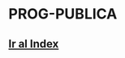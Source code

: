# PROG-PUBLICA
## <a href="https://vgarcia299.github.io/PROG-PUBLICA/documentation/Index"> Ir al Index </a>
